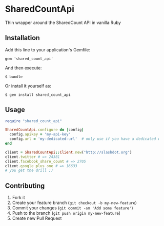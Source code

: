 # SharedCountApi

Thin wrapper around the SharedCount API in vanilla Ruby

## Installation

Add this line to your application's Gemfile:

    gem 'shared_count_api'

And then execute:

    $ bundle

Or install it yourself as:

    $ gem install shared_count_api

## Usage

```ruby
require "shared_count_api"

SharedCountApi.configure do |config|
  config.apikey = 'my-api-key'
  config.url = 'my-dedicated-url'  # only use if you have a dedicated url plan
end

client = SharedCountApi::Client.new("http://slashdot.org")
client.twitter # => 24381
client.facebook_share_count # => 2705
client.google_plus_one # => 16633
# you get the drill ;)
```

## Contributing

1. Fork it
2. Create your feature branch (`git checkout -b my-new-feature`)
3. Commit your changes (`git commit -am 'Add some feature'`)
4. Push to the branch (`git push origin my-new-feature`)
5. Create new Pull Request
